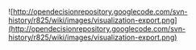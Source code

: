 ![http://opendecisionrepository.googlecode.com/svn-history/r825/wiki/images/visualization-export.png](http://opendecisionrepository.googlecode.com/svn-history/r825/wiki/images/visualization-export.png)